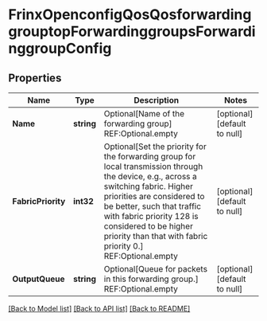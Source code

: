 # FrinxOpenconfigQosQosforwardinggrouptopForwardinggroupsForwardinggroupConfig

## Properties
Name | Type | Description | Notes
------------ | ------------- | ------------- | -------------
**Name** | **string** | Optional[Name of the forwarding group] REF:Optional.empty | [optional] [default to null]
**FabricPriority** | **int32** | Optional[Set the priority for the forwarding group for local transmission through the device, e.g., across a switching fabric. Higher priorities are considered to be better, such that traffic with fabric priority 128 is considered to be higher priority than that with fabric priority 0.] REF:Optional.empty | [optional] [default to null]
**OutputQueue** | **string** | Optional[Queue for packets in this forwarding group.] REF:Optional.empty | [optional] [default to null]

[[Back to Model list]](../README.md#documentation-for-models) [[Back to API list]](../README.md#documentation-for-api-endpoints) [[Back to README]](../README.md)


